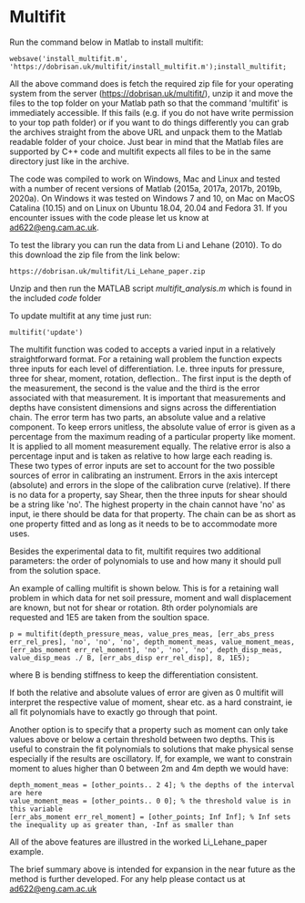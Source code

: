 # Multifit

Run the command below in Matlab to install multifit:

```
websave('install_multifit.m', 'https://dobrisan.uk/multifit/install_multifit.m');install_multifit;
```

All the above command does is fetch the required zip file for your operating system from the server (https://dobrisan.uk/multifit/), unzip it and move the files to the top folder on your Matlab path so that the command 'multifit' is immediately accessible.
If this fails (e.g. if you do not have write permission to your top path folder) or if you want to do things differently you can grab the archives straight from the above URL and unpack them to the Matlab readable folder of your choice.
Just bear in mind that the Matlab files are supported by C++ code and multifit expects all files to be in the same directory just like in the archive.

The code was compiled to work on Windows, Mac and Linux and tested with a number of recent versions of Matlab (2015a, 2017a, 2017b, 2019b, 2020a). 
On Windows it was tested on Windows 7 and 10, on Mac on MacOS Catalina (10.15) and on Linux on Ubuntu 18.04, 20.04 and Fedora 31. 
If you encounter issues with the code please let us know at ad622@eng.cam.ac.uk.

To test the library you can run the data from Li and Lehane (2010). To do this download the zip file from the link below:

```
https://dobrisan.uk/multifit/Li_Lehane_paper.zip
```

Unzip and then run the MATLAB script *multifit_analysis.m* which is found in the included *code* folder

To update multifit at any time just run:

```
multifit('update')
```

The multifit function was coded to accepts a varied input in a relatively straightforward format. For a retaining wall problem the function expects three inputs for each level of differentiation. I.e. three inputs for pressure, three for shear, moment, rotation, deflection..
The first input is the depth of the measurement, the second is the value and the third is the error associated with that measurement. 
It is important that measurements and depths have consistent dimensions and signs across the differentiation chain. 
The error term has two parts, an absolute value and a relative component. 
To keep errors unitless, the absolute value of error is given as a percentage from the maximum reading of a particular property like moment. 
It is applied to all moment measurement equally. The relative error is also a percentage input and is taken as relative to how large each reading is. 
These two types of error inputs are set to account for the two possible sources of error in  calibrating an instrument. Errors in the axis intercept (absolute) and errors in the slope of the calibration curve (relative).
If there is no data for a property, say Shear, then the three inputs for shear should be a string like 'no'.
The highest property in the chain cannot have 'no' as input, ie there should be data for that property. The chain can be as short as one property fitted and as long as it needs to be to accommodate more uses.

Besides the experimental data to fit, multifit requires two additional parameters: the order of polynomials to use and how many it should pull from the solution space.

An example of calling multifit is shown below. This is for a retaining wall problem in which data for net soil pressure, moment and wall displacement are known, but not for shear or rotation. 
8th order polynomials are requested and 1E5 are taken from the soultion space.

```
p = multifit(depth_pressure_meas, value_pres_meas, [err_abs_press err_rel_pres], 'no', 'no', 'no', depth_moment_meas, value_moment_meas, [err_abs_moment err_rel_moment], 'no', 'no', 'no', depth_disp_meas, value_disp_meas ./ B, [err_abs_disp err_rel_disp], 8, 1E5);
```
where B is bending stiffness to keep the differentiation consistent.

If both the relative and absolute values of error are given as 0 multifit will interpret the respective value of moment, shear etc. as a hard constraint, ie all fit polynomials have to exactly go through that point.

Another option is to specify that a property such as moment can only take values above or below a certain threshold between two depths. 
This is useful to constrain the fit polynomials to solutions that make physical sense especially if the results are oscillatory. 
If, for example, we want to constrain moment to alues higher than 0 between 2m and 4m depth we would have:

```
depth_moment_meas = [other_points.. 2 4]; % the depths of the interval are here
value_moment_meas = [other_points.. 0 0]; % the threshold value is in this variable
[err_abs_moment err_rel_moment] = [other_points; Inf Inf]; % Inf sets the inequality up as greater than, -Inf as smaller than
```

All of the above features are illustred in the worked Li_Lehane_paper example. 

The brief summary above is intended for expansion in the near future as the method is further developed.
For any help please contact us at ad622@eng.cam.ac.uk
